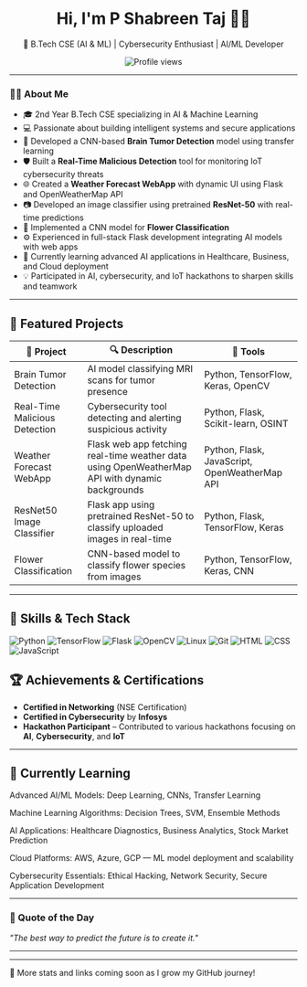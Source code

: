
 <h1 align="center">Hi, I'm P Shabreen Taj 👩‍💻</h1>
 <p align="center">🚀 B.Tech CSE (AI & ML) | Cybersecurity Enthusiast | AI/ML Developer</p>
 
 <p align="center">
   <img src="https://komarev.com/ghpvc/?username=shabreentaj&label=Profile+Views&color=blue" alt="Profile views"/>
 </p>
 
 ---
 
 ### 👩‍🎓 About Me
 
- 🎓 2nd Year B.Tech CSE specializing in AI & Machine Learning  
- 💻 Passionate about building intelligent systems and secure applications  
- 🧠 Developed a CNN-based **Brain Tumor Detection** model using transfer learning  
- 🛡️ Built a **Real-Time Malicious Detection** tool for monitoring IoT cybersecurity threats  
- 🌐 Created a **Weather Forecast WebApp** with dynamic UI using Flask and OpenWeatherMap API  
- 📷 Developed an image classifier using pretrained **ResNet-50** with real-time predictions  
- 🌸 Implemented a CNN model for **Flower Classification**  
- ⚙️ Experienced in full-stack Flask development integrating AI models with web apps  
- 🌱 Currently learning advanced AI applications in Healthcare, Business, and Cloud deployment  
- 💡 Participated in AI, cybersecurity, and IoT hackathons to sharpen skills and teamwork  

 ---
 
## 💼 Featured Projects

| 🧠 Project                    | 🔍 Description                                                                                 | 🧰 Tools                                   |
|------------------------------|-----------------------------------------------------------------------------------------------|--------------------------------------------|
| Brain Tumor Detection          | AI model classifying MRI scans for tumor presence                                             | Python, TensorFlow, Keras, OpenCV          |
| Real-Time Malicious Detection | Cybersecurity tool detecting and alerting suspicious activity                                 | Python, Flask, Scikit-learn, OSINT          |
| Weather Forecast WebApp        | Flask web app fetching real-time weather data using OpenWeatherMap API with dynamic backgrounds | Python, Flask, JavaScript, OpenWeatherMap API |
| ResNet50 Image Classifier      | Flask app using pretrained ResNet-50 to classify uploaded images in real-time                 | Python, Flask, TensorFlow, Keras           |
| Flower Classification          | CNN-based model to classify flower species from images                                        | Python, TensorFlow, Keras, CNN              |

 ---
 
 ## 🧠 Skills & Tech Stack
 
 ![Python](https://img.shields.io/badge/Python-3776AB?style=flat&logo=python&logoColor=white)
 ![TensorFlow](https://img.shields.io/badge/TensorFlow-FF6F00?style=flat&logo=tensorflow&logoColor=white)
 ![Flask](https://img.shields.io/badge/Flask-000000?style=flat&logo=flask&logoColor=white)
 ![OpenCV](https://img.shields.io/badge/OpenCV-5C3EE8?style=flat&logo=opencv&logoColor=white)
 ![Linux](https://img.shields.io/badge/Linux-FCC624?style=flat&logo=linux&logoColor=black)
 ![Git](https://img.shields.io/badge/Git-F05032?style=flat&logo=git&logoColor=white)
 ![HTML](https://img.shields.io/badge/HTML5-E34F26?style=flat&logo=html5&logoColor=white)
 ![CSS](https://img.shields.io/badge/CSS3-1572B6?style=flat&logo=css3&logoColor=white)
 ![JavaScript](https://img.shields.io/badge/JavaScript-F7DF1E?style=flat&logo=javascript&logoColor=black)
 
 
 
 ## 🏆 Achievements & Certifications
 
 - **Certified in Networking** (NSE Certification)
 - **Certified in Cybersecurity** by **Infosys**
 - **Hackathon Participant** – Contributed to various hackathons focusing on **AI**, **Cybersecurity**, and **IoT**
 
 ---
 
## 🌱 Currently Learning
Advanced AI/ML Models: Deep Learning, CNNs, Transfer Learning

Machine Learning Algorithms: Decision Trees, SVM, Ensemble Methods

AI Applications: Healthcare Diagnostics, Business Analytics, Stock Market Prediction

Cloud Platforms: AWS, Azure, GCP — ML model deployment and scalability

Cybersecurity Essentials: Ethical Hacking, Network Security, Secure Application Development

 ---
 
 ### 💬 Quote of the Day
 
 _"The best way to predict the future is to create it."_ 
 
 ---
 
 ---
 
 📌 More stats and links coming soon as I grow my GitHub journey!
